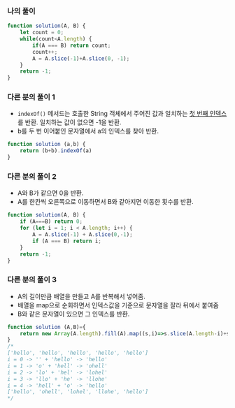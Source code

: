 ### 나의 풀이

```js
function solution(A, B) {
    let count = 0;
    while(count<A.length) {
        if(A === B) return count;
        count++;
        A = A.slice(-1)+A.slice(0, -1);
    }
    return -1;
}
```

### 다른 분의 풀이 1

- `indexOf()` 메서드는 호출한 String 객체에서 주어진 값과 일치하는 <u>첫 번째 인덱스</u>를 반환. 일치하는 값이 없으면 -1을 반환.
- b를 두 번 이어붙인 문자열에서 a의 인덱스를 찾아 반환.

```js
function solution (a,b) {
    return (b+b).indexOf(a)
}
```

### 다른 분의 풀이 2

- A와 B가 같으면 0을 반환.
- A를 한칸씩 오른쪽으로 이동하면서 B와 같아지면 이동한 횟수를 반환.

```js
function solution(A, B) {
    if (A===B) return 0;
    for (let i = 1; i < A.length; i++) {
        A = A.slice(-1) + A.slice(0,-1);
        if (A === B) return i;
    }
    return -1;
}
```

### 다른 분의 풀이 3
    
- A의 길이만큼 배열을 만들고 A를 반복해서 넣어줌.
- 배열을 map으로 순회하면서 인덱스값을 기준으로 문자열을 잘라 뒤에서 붙여줌
- B와 같은 문자열이 있으면 그 인덱스를 반환.
```js
function solution (A,B)={
    return new Array(A.length).fill(A).map((s,i)=>s.slice(A.length-i)+s.slice(0,A.length-i)).indexOf(B)
}
/*
['hello', 'hello', 'hello', 'hello', 'hello']
i = 0 -> '' + 'hello' -> 'hello'
i = 1 -> 'o' + 'hell' -> 'ohell'
i = 2 -> 'lo' + 'hel' -> 'lohel'
i = 3 -> 'llo' + 'he' -> 'llohe'
i = 4 -> 'hell' + 'o' -> 'hello'
['hello', 'ohell', 'lohel', 'llohe', 'hello']
*/
```